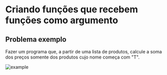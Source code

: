 # Criando funções que recebem funções como argumento

## Problema exemplo
Fazer um programa que, a partir de uma lista de produtos, calcule a
soma dos preços somente dos produtos cujo nome começa com "T".

![example](https://github.com/user-attachments/assets/889feb3e-a0b0-4034-8597-e604fa7b6e65)

